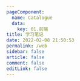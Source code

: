 ```yaml
---
pageComponent: 
  name: Catalogue
  data: 
    key: 01.前端
title: 学习笔记
date: 2022-02-08 21:50:53
permalink: /web
sidebar: false
article: false
comment: false
editLink: false
---
```



